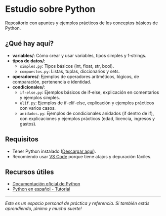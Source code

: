 # Estudio sobre Python

Repositorio con apuntes y ejemplos prácticos de los conceptos básicos de Python.

## ¿Qué hay aquí?
- **variables/**: Cómo crear y usar variables, tipos simples y f-strings.
- **tipos de datos/**:
  - `simples.py`: Tipos básicos (int, float, str, bool).
  - `compuestos.py`: Listas, tuplas, diccionarios y sets.
- **operadores/**: Ejemplos de operadores aritméticos, lógicos, de comparación, pertenencia e identidad.
- **condicionales/**:
  - `if-else.py`: Ejemplos básicos de if-else, explicación en comentarios y ejemplos simples.
  - `elif.py`: Ejemplos de if-elif-else, explicación y ejemplos prácticos con varios casos.
  - `anidados.py`: Ejemplos de condicionales anidados (if dentro de if), con explicaciones y ejemplos prácticos (edad, licencia, ingresos y gastos).

## Requisitos
- Tener Python instalado ([Descargar aquí](https://www.python.org/downloads/)).
- Recomiendo usar [VS Code](https://code.visualstudio.com/) porque tiene atajos y depuración fáciles.

## Recursos útiles
- [Documentación oficial de Python](https://docs.python.org/es/3/)
- [Python en español - Tutorial](https://www.learnpython.org/es/)

---

*Este es un espacio personal de práctica y referencia. Si también estás aprendiendo, ¡ánimo y mucha suerte!*
